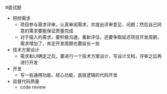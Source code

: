 #面试题 

- 把控需求
	- 项目参与需求评审，认真审阅需求，并提出评审意见、问题；然后自己同意的需求要能保证质量完成
	- 对于插入的需求，要积极沟通，重新评估，还要争取延迟项目开发周期，需求增加了，肯定开发周期也要延长一些
- 技术方案设计
	- 需求和UI确定之后，要进行一个技术方案设计，写设计文档，评审之后再进行开发
- 开发
	- 写一些通用功能、核心功能，底层逻辑的代码开发
- 监督代码质量
	- code review